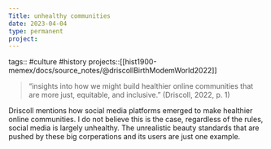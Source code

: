 ```yaml
---
Title: unhealthy communities
date: 2023-04-04
type: permanent
project:
---
```


tags::  #culture #history
projects::[[hist1900-memex/docs/source_notes/@driscollBirthModemWorld2022]]

>“insights into how we might build healthier online communities that are more just, equitable, and inclusive.” (Driscoll, 2022, p. 1) 

Driscoll mentions how social media platforms emerged to make healthier online communities. I do not believe this is the case, regardless of the rules, social media is largely unhealthy. The unrealistic beauty standards that are pushed by these big corperations and its users are just one example.